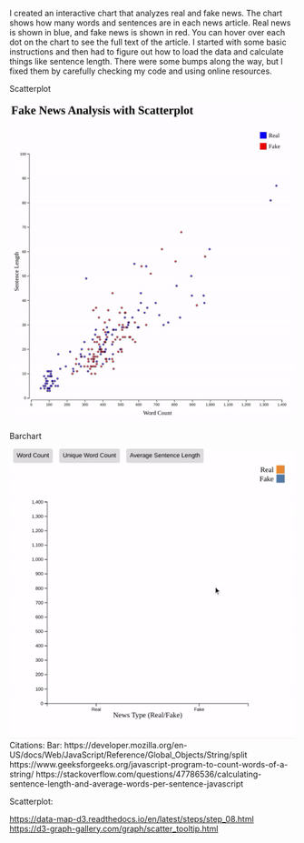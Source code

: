 I created an interactive chart that analyzes real and fake news. The chart shows how many words and sentences are in each news article. Real news is shown in blue, and fake news is shown in red. You can hover over each dot on the chart to see the full text of the article. I started with some basic instructions and then had to figure out how to load the data and calculate things like sentence length. There were some bumps along the way, but I fixed them by carefully checking my code and using online resources.

Scatterplot

<img src="https://github.com/Njarrin/D3-Spring-24/blob/main/Final%20project/Scatterplot.gif?raw=true" alt="Scatterplot.gif"/>


Barchart


<img src="https://github.com/Njarrin/D3-Spring-24/blob/main/Final%20project/Bargraph.gif?raw=true" alt="Bargraph.gif"/>
Citations:
Bar: 
https://developer.mozilla.org/en-US/docs/Web/JavaScript/Reference/Global_Objects/String/split 
https://www.geeksforgeeks.org/javascript-program-to-count-words-of-a-string/ 
https://stackoverflow.com/questions/47786536/calculating-sentence-length-and-average-words-per-sentence-javascript 

 

Scatterplot: 

https://data-map-d3.readthedocs.io/en/latest/steps/step_08.html 
https://d3-graph-gallery.com/graph/scatter_tooltip.html 
